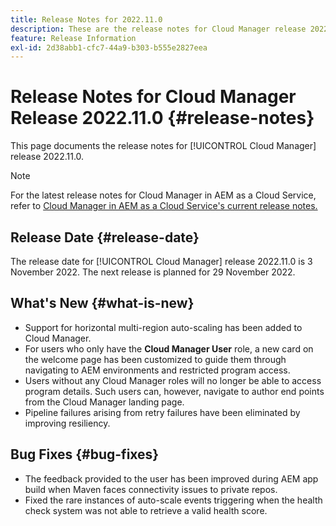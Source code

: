 ```yaml
---
title: Release Notes for 2022.11.0
description: These are the release notes for Cloud Manager release 2022.11.0.
feature: Release Information
exl-id: 2d38abb1-cfc7-44a9-b303-b555e2827eea
---
```


# Release Notes for Cloud Manager Release 2022.11.0 {#release-notes}

This page documents the release notes for [!UICONTROL Cloud Manager] release 2022.11.0.

>[!NOTE]
>
>For the latest release notes for Cloud Manager in AEM as a Cloud Service, refer to [Cloud Manager in AEM as a Cloud Service's current release notes.](https://experienceleague.adobe.com/docs/experience-manager-cloud-service/content/implementing/using-cloud-manager/release-notes-cloud-manager/release-notes-cm-current.html)

## Release Date {#release-date}

The release date for [!UICONTROL Cloud Manager] release 2022.11.0 is 3 November 2022. The next release is planned for 29 November 2022.

## What's New {#what-is-new}

* Support for horizontal multi-region auto-scaling has been added to Cloud Manager.
* For users who only have the **Cloud Manager User** role, a new card on the welcome page has been customized to guide them through navigating to AEM environments and restricted program access.
* Users without any Cloud Manager roles will no longer be able to access program details. Such users can, however, navigate to author end points from the Cloud Manager landing page.
* Pipeline failures arising from retry failures have been eliminated by improving resiliency.

## Bug Fixes {#bug-fixes}

* The feedback provided to the user has been improved during AEM app build when Maven faces connectivity issues to private repos.
* Fixed the rare instances of auto-scale events triggering when the health check system was not able to retrieve a valid health score.
